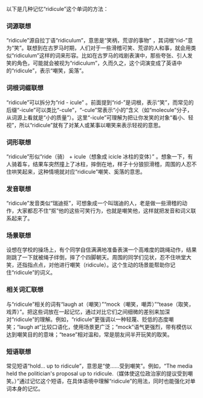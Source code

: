 以下是几种记忆“ridicule”这个单词的方法：

### 词源联想
“ridicule”源自拉丁语“ridiculum”，意思是“笑柄，荒谬的事物” ，其词根“rid-”意为“笑”。联想到在古罗马时期，人们对于一些滑稽可笑、荒谬的人和事，就会用类似“ridiculum”这样的词来形容。比如在古罗马的戏剧表演中，那些夸张、引人发笑的角色，可能就会被视为“ridiculum”，久而久之，这个词演变成了英语中的“ridicule”，表示“嘲笑，奚落”。

### 词根词缀联想
“ridicule”可以拆分为“rid - icule” 。前面提到“rid-”是词根，表示“笑”，而常见的后缀“-icule”可以类比“-cule”，“-cule”常表示“小的”含义（如“molecule”分子，从词源上看就是“小的质量”）。这里“-icule”可理解为把让你发笑的对象“看小、轻视”，所以“ridicule”就有了对某人或某事以嘲笑来表示轻视的意思。 

### 词形联想
“ridicule”形似“ride（骑） + icule（想象成 icicle 冰柱的变体）” 。想象一下，有人骑着车，结果车突然撞上了冰柱，摔倒在地，样子十分狼狈滑稽，周围的人忍不住哄笑起来，这种情境就对应“ridicule”嘲笑、奚落的意思。

### 发音联想
“ridicule”发音类似“瑞迪抠”，可想象成一个叫瑞迪的人，老是做一些滑稽的动作，大家都忍不住“抠”他的这些可笑行为，也就是嘲笑他，这样就把发音和词义联系起来了。

### 场景联想
设想在学校的操场上，有个同学自信满满地准备表演一个高难度的跳绳动作，结果刚跳了一下就被绳子绊倒，摔了个四脚朝天。周围的同学们见状，忍不住哄堂大笑，还指指点点，对他进行嘲笑（ridicule）。这个生动的场景能帮助你记住“ridicule”的词义。

### 相关词汇联想
与“ridicule”相关的词有“laugh at（嘲笑）”“mock（嘲笑，嘲弄）”“tease（取笑，戏弄）”。把这些词放在一起记忆，通过对比它们之间细微的差别来加深对“ridicule”的理解。例如，“ridicule”更强调以一种轻蔑、贬低的态度嘲笑；“laugh at”比较口语化，使用场景更广泛；“mock”语气更强烈，带有模仿以达到嘲笑目的的意味；“tease”相对温和，常是朋友间半开玩笑的取笑。 

### 短语联想
常见短语“hold... up to ridicule”，意思是“使……受到嘲笑”。例如，“The media held the politician's proposal up to ridicule.（媒体使这位政治家的提议受到嘲笑。）”通过记忆这个短语，在具体语境中理解“ridicule”的用法，同时也能强化对单词本身的记忆。 